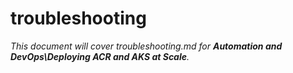 # troubleshooting

_This document will cover troubleshooting.md for **Automation and DevOps\Deploying ACR and AKS at Scale**._
